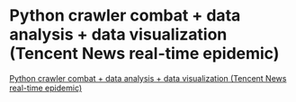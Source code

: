 # Python crawler combat + data analysis + data visualization (Tencent News real-time epidemic)
[Python crawler combat + data analysis + data visualization (Tencent News real-time epidemic)](https://aiwithcloud.com/2022/09/19/python_crawler_combat__data_analysis__data_visualization_tencent_news_real_time_epidemic/)